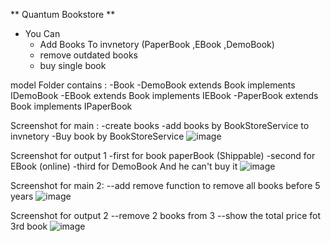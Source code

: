 ** Quantum Bookstore **
* You Can
  - Add Books To invnetory (PaperBook ,EBook ,DemoBook)
  - remove outdated books
  - buy single book
  
model Folder contains :
  -Book
  -DemoBook extends Book implements IDemoBook
  -EBook extends Book implements IEBook
  -PaperBook extends Book implements IPaperBook

Screenshot for main :
  -create books
  -add books by BookStoreService to invnetory
  -Buy book by BookStoreService
![image](https://github.com/user-attachments/assets/67df01a4-5565-4115-8ecb-c848d0bcb7a2)

Screenshot for output 1 
  -first for book paperBook (Shippable)
  -second for EBook (online)
  -third for DemoBook And he can't buy it
  ![image](https://github.com/user-attachments/assets/e5798260-788a-458b-a604-343b5fda0adb)

Screenshot for main 2:
  --add remove function to remove all books before 5 years
  ![image](https://github.com/user-attachments/assets/71dd9cbf-35ab-4b2a-afae-b2c9d7e5ca32)

Screenshot for output 2
--remove 2 books from 3 
--show the total price fot 3rd book 
  ![image](https://github.com/user-attachments/assets/8dec0a34-a166-4d7b-bc1e-68f2ed2e1446)




